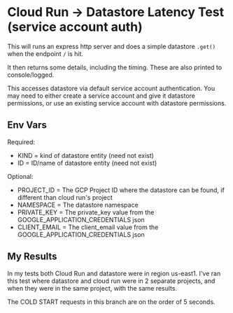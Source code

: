 # Cloud Run -> Datastore Latency Test (service account auth)

This will runs an express http server and does a simple datastore `.get()` when the endpoint `/` is hit.

It then returns some details, including the timing. These are also printed to console/logged.

This accesses datastore via default service account authentication. You may need to either create a service account and give it datastore permissions, or use an existing service account with datastore permissions.

## Env Vars
Required:   
* KIND = kind of datastore entity (need not exist)
* ID = ID/name of datastore entity (need not exist)

Optional:   
* PROJECT_ID = The GCP Project ID where the datastore can be found, if different than cloud run's project
* NAMESPACE = The datastore namespace
* PRIVATE_KEY = The private_key value from the GOOGLE_APPLICATION_CREDENTIALS json
* CLIENT_EMAIL = The client_email value from the GOOGLE_APPLICATION_CREDENTIALS json


## My Results
In my tests both Cloud Run and datastore were in region us-east1. I've ran this test where datastore and cloud run were in 2 separate projects, and when they were in the same project, with the same results.

The COLD START requests in this branch are on the order of 5 seconds.